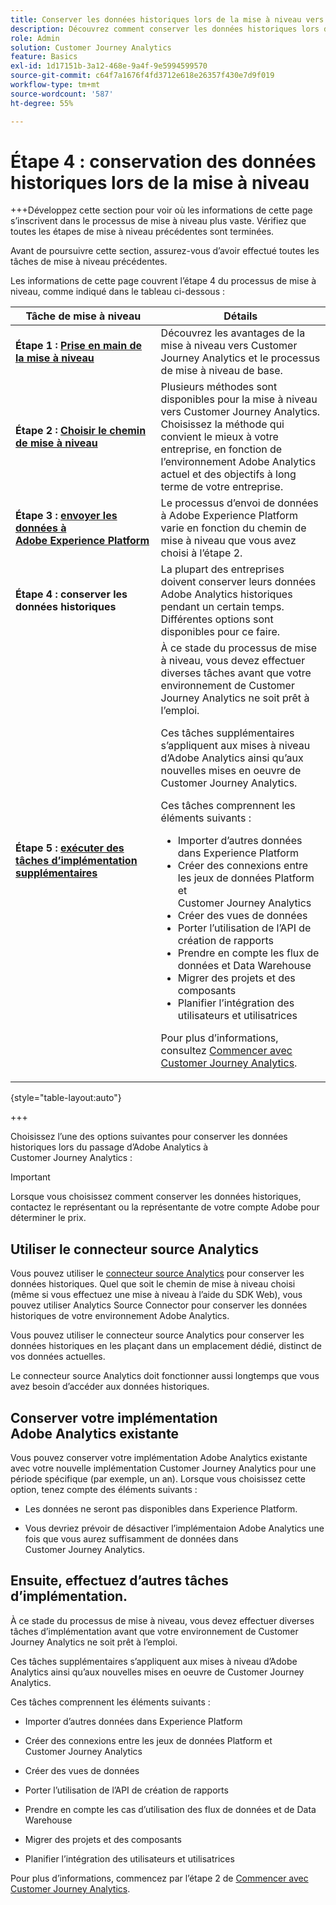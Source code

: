 ```yaml
---
title: Conserver les données historiques lors de la mise à niveau vers Customer Journey Analytics
description: Découvrez comment conserver les données historiques lors de la mise à niveau vers Customer Journey Analytics
role: Admin
solution: Customer Journey Analytics
feature: Basics
exl-id: 1d17151b-3a12-468e-9a4f-9e5994599570
source-git-commit: c64f7a1676f4fd3712e618e26357f430e7d9f019
workflow-type: tm+mt
source-wordcount: '587'
ht-degree: 55%

---
```


# Étape 4 : conservation des données historiques lors de la mise à niveau

+++Développez cette section pour voir où les informations de cette page s’inscrivent dans le processus de mise à niveau plus vaste. Vérifiez que toutes les étapes de mise à niveau précédentes sont terminées.

Avant de poursuivre cette section, assurez-vous d’avoir effectué toutes les tâches de mise à niveau précédentes.

Les informations de cette page couvrent l’étape 4 du processus de mise à niveau, comme indiqué dans le tableau ci-dessous :

| Tâche de mise à niveau | Détails |
|---------|----------|
| **Étape 1 : [Prise en main de la mise à niveau](/help/getting-started/cja-upgrade/cja-upgrade-getstarted.md)** | Découvrez les avantages de la mise à niveau vers Customer Journey Analytics et le processus de mise à niveau de base. |
| **Étape 2 : [Choisir le chemin de mise à niveau](/help/getting-started/cja-upgrade/cja-upgrade-path.md)** | Plusieurs méthodes sont disponibles pour la mise à niveau vers Customer Journey Analytics. Choisissez la méthode qui convient le mieux à votre entreprise, en fonction de l’environnement Adobe Analytics actuel et des objectifs à long terme de votre entreprise. |
| **Étape 3 : [envoyer les données à Adobe Experience Platform](/help/getting-started/cja-upgrade/cja-upgrade-send-to-platform.md)** | Le processus d’envoi de données à Adobe Experience Platform varie en fonction du chemin de mise à niveau que vous avez choisi à l’étape 2. |
| <span class="preview">**Étape 4 : conserver les données historiques**</span> | <span class="preview">La plupart des entreprises doivent conserver leurs données Adobe Analytics historiques pendant un certain temps. Différentes options sont disponibles pour ce faire.</span> |
| **Étape 5 : [exécuter des tâches d’implémentation supplémentaires](/help/getting-started/cja-getting-started.md)** | À ce stade du processus de mise à niveau, vous devez effectuer diverses tâches avant que votre environnement de Customer Journey Analytics ne soit prêt à l’emploi.<p>Ces tâches supplémentaires s’appliquent aux mises à niveau d’Adobe Analytics ainsi qu’aux nouvelles mises en oeuvre de Customer Journey Analytics.</p><p>Ces tâches comprennent les éléments suivants :</p><ul><li>Importer d’autres données dans Experience Platform</li><li>Créer des connexions entre les jeux de données Platform et Customer Journey Analytics</li><li>Créer des vues de données</li><li>Porter l’utilisation de l’API de création de rapports</li><li>Prendre en compte les flux de données et Data Warehouse</li><li>Migrer des projets et des composants</li><li>Planifier l’intégration des utilisateurs et utilisatrices</li></ul> <p>Pour plus d’informations, consultez [Commencer avec Customer Journey Analytics](/help/getting-started/cja-getting-started.md). |

{style="table-layout:auto"}

+++

Choisissez l’une des options suivantes pour conserver les données historiques lors du passage d’Adobe Analytics à Customer Journey Analytics :

>[!IMPORTANT]
>
>Lorsque vous choisissez comment conserver les données historiques, contactez le représentant ou la représentante de votre compte Adobe pour déterminer le prix.

## Utiliser le connecteur source Analytics

Vous pouvez utiliser le [connecteur source Analytics](/help/data-ingestion/analytics.md) pour conserver les données historiques. Quel que soit le chemin de mise à niveau choisi (même si vous effectuez une mise à niveau à l’aide du SDK Web), vous pouvez utiliser Analytics Source Connector pour conserver les données historiques de votre environnement Adobe Analytics.

Vous pouvez utiliser le connecteur source Analytics pour conserver les données historiques en les plaçant dans un emplacement dédié, distinct de vos données actuelles.

Le connecteur source Analytics doit fonctionner aussi longtemps que vous avez besoin d’accéder aux données historiques.

<!-- Another possibility in the future: Map historical data in a way that allows you to tie it to your new data.  Possible? Explain -->

## Conserver votre implémentation Adobe Analytics existante

Vous pouvez conserver votre implémentation Adobe Analytics existante avec votre nouvelle implémentation Customer Journey Analytics pour une période spécifique (par exemple, un an). Lorsque vous choisissez cette option, tenez compte des éléments suivants :

* Les données ne seront pas disponibles dans Experience Platform.

* Vous devriez prévoir de désactiver l’implémentaion Adobe Analytics une fois que vous aurez suffisamment de données dans Customer Journey Analytics.

## Ensuite, effectuez d’autres tâches d’implémentation.

À ce stade du processus de mise à niveau, vous devez effectuer diverses tâches d’implémentation avant que votre environnement de Customer Journey Analytics ne soit prêt à l’emploi.

Ces tâches supplémentaires s’appliquent aux mises à niveau d’Adobe Analytics ainsi qu’aux nouvelles mises en oeuvre de Customer Journey Analytics.

Ces tâches comprennent les éléments suivants :

* Importer d’autres données dans Experience Platform

* Créer des connexions entre les jeux de données Platform et Customer Journey Analytics

* Créer des vues de données

* Porter l’utilisation de l’API de création de rapports

* Prendre en compte les cas d’utilisation des flux de données et de Data Warehouse

* Migrer des projets et des composants

* Planifier l’intégration des utilisateurs et utilisatrices

Pour plus d’informations, commencez par l’étape 2 de [Commencer avec Customer Journey Analytics](/help/getting-started/cja-getting-started.md).
